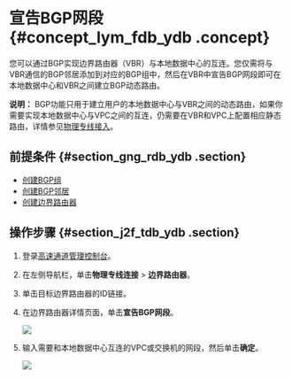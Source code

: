 # 宣告BGP网段 {#concept_lym_fdb_ydb .concept}

您可以通过BGP实现边界路由器（VBR）与本地数据中心的互连。您仅需将与VBR通信的BGP邻居添加到对应的BGP组中，然后在VBR中宣告BGP网段即可在本地数据中心和VBR之间建立BGP动态路由。

**说明：** BGP功能只用于建立用户的本地数据中心与VBR之间的动态路由，如果你需要实现本地数据中心与VPC之间的互连，仍需要在VBR和VPC上配置相应静态路由，详情参见[物理专线接入](../../../../intl.zh-CN/快速入门（新版）/物理专线接入.md#)。

## 前提条件 {#section_gng_rdb_ydb .section}

-   [创建BGP组](intl.zh-CN/用户指南/BGP/管理BGP组.md#section_q2j_hz1_ydb)
-   [创建BGP邻居](intl.zh-CN/用户指南/BGP/管理BGP邻居.md#section_fxm_rbb_ydb)
-   [创建边界路由器](intl.zh-CN/用户指南/边界路由器/创建边界路由器.md#)

## 操作步骤 {#section_j2f_tdb_ydb .section}

1.  登录[高速通道管理控制台](https://vpc.console.aliyun.com/expressConnect#/connection/cn-hangzhou/list)。
2.  在左侧导航栏，单击**物理专线连接** \> **边界路由器**。
3.  单击目标边界路由器的ID链接。
4.  在边界路由器详情页面，单击**宣告BGP网段**。

    ![](http://static-aliyun-doc.oss-cn-hangzhou.aliyuncs.com/assets/img/13858/15382994254025_zh-CN.png)

5.  输入需要和本地数据中心互连的VPC或交换机的网段，然后单击**确定**。

    ![](http://static-aliyun-doc.oss-cn-hangzhou.aliyuncs.com/assets/img/13858/15382994254027_zh-CN.png)


